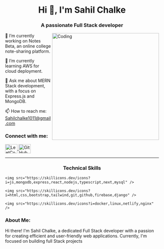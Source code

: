 <h1 h1 align="center">Hi 👋, I'm Sahil Chalke</h1>
<h3 align="center">A passionate Full Stack developer </h3>

<img align="right" alt="Coding" width="350" src="https://media.tenor.com/NOYF3f82b_gAAAAC/programmer.gif">

🔭 I’m currently working on Notes Beta, an online college note-sharing platform.

🌱 I’m currently learning AWS for cloud deployment.

💬 Ask me about MERN Stack development, with a focus on Express.js and MongoDB.

📫 How to reach me: Sahilchalke1011@gmail.com

<h3 align="left">Connect with me:</h3>
<p align="left">
  <a href="https://leetcode.com/sahilll15/" target="blank">
    <img align="center" src="https://raw.githubusercontent.com/rahuldkjain/github-profile-readme-generator/master/src/images/icons/Social/leet-code.svg" alt="LeetCode" height="30" width="40" />
  </a>
  <a href="https://github.com/sahilchalke" target="blank">
    <img align="center" src="https://raw.githubusercontent.com/rahuldkjain/github-profile-readme-generator/master/src/images/icons/Social/github.svg" alt="GitHub" height="30" width="40" />
  </a>
</p>
<hr>

### <p align="center">Technical Skills</p>

<p align="center">
  
    <img src="https://skillicons.dev/icons?i=js,mongodb,express,react,nodejs,typescript,next,mysql" />

</p>
<p align="center">

    <img src="https://skillicons.dev/icons?i=html,css,bootstrap,tailwind,git,github,firebase,django" />

</p>
<p align="center">

    <img src="https://skillicons.dev/icons?i=docker,linux,netlify,nginx" />

</p>
<h3 align="left">About Me:</h3>
<p align="left">
  Hi there! I'm Sahil Chalke, a dedicated Full Stack developer with a passion for creating efficient and user-friendly web applications. Currently, I'm focused on building full Stack projects </p>
